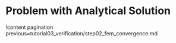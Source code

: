 # Problem with Analytical Solution


!content pagination previous=tutorial03_verification/step02_fem_convergence.md
